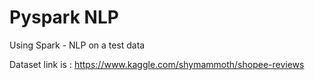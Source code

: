 # Pyspark NLP 
 Using Spark - NLP on a test data 

Dataset link is : https://www.kaggle.com/shymammoth/shopee-reviews
